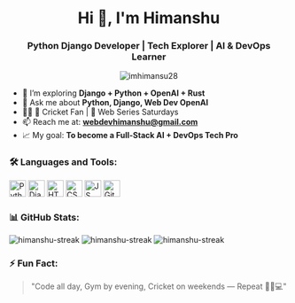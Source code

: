 <h1 align="center">Hi 👋, I'm Himanshu</h1>
<h3 align="center">Python Django Developer | Tech Explorer | AI & DevOps Learner</h3>

<p align="center">
  <img src="https://komarev.com/ghpvc/?username=imhimansu28&label=Profile%20views&color=0e75b6&style=flat" alt="imhimansu28" />
</p>

- 🌱 I’m exploring **Django + Python + OpenAI + Rust**
- 💬 Ask me about **Python, Django, Web Dev OpenAI**
- 🏋️‍♂️ 🏏 Cricket Fan | 🍿 Web Series Saturdays
- 📫 Reach me at: **webdevhimanshu@gmail.com**
- 📈 My goal: **To become a Full-Stack AI + DevOps Tech Pro**


### 🛠️ Languages and Tools:
<p align="left" style="padding=10px;">
  <img src="https://cdn.jsdelivr.net/gh/devicons/devicon/icons/python/python-original.svg" height="30" alt="Python"/>
  <img src="https://cdn.jsdelivr.net/gh/devicons/devicon/icons/django/django-plain.svg" height="30" alt="Django"/>
  <img src="https://cdn.jsdelivr.net/gh/devicons/devicon/icons/html5/html5-original.svg" height="30" alt="HTML"/>
  <img src="https://cdn.jsdelivr.net/gh/devicons/devicon/icons/css3/css3-original.svg" height="30" alt="CSS"/>
  <img src="https://cdn.jsdelivr.net/gh/devicons/devicon/icons/javascript/javascript-original.svg" height="30" alt="JS"/>
  <img src="https://cdn.jsdelivr.net/gh/devicons/devicon/icons/git/git-original.svg" height="30" alt="Git"/>
</p>


### 📊 GitHub Stats:

<p align="left">
  <img src="https://github-readme-streak-stats.herokuapp.com/?user=imhimansu28&theme=dracula" alt="himanshu-streak" />
  <img src="https://github-readme-activity-graph.vercel.app/graph?username=imhimansu28&theme=dracula" alt="himanshu-streak" />
  <img src="https://github-profile-trophy.vercel.app/?username=imhimansu28&theme=dracula" alt="himanshu-streak" />
</p>

### ⚡ Fun Fact:
> "Code all day, Gym by evening, Cricket on weekends — Repeat 💪🏏💻"




